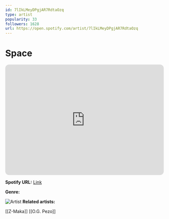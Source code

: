 ```yaml
---
id: 7lIkLMeyDPgjAR7RdtaOzq
type: artist
popularity: 33
followers: 1628
url: https://open.spotify.com/artist/7lIkLMeyDPgjAR7RdtaOzq
---
```

# Space

<iframe style="border-radius:12px" src="https://open.spotify.com/embed/artist/7lIkLMeyDPgjAR7RdtaOzq" width="100%" height="352" frameBorder="0" allowfullscreen="" allow="autoplay; clipboard-write; encrypted-media; fullscreen; picture-in-picture" loading="lazy"></iframe>

**Spotify URL:** [Link](https://open.spotify.com/artist/7lIkLMeyDPgjAR7RdtaOzq)

**Genre:** 

![Artist](https://i.scdn.co/image/ab67616d0000b27305da02ed1ae75e33757d4123)
**Related artists:**

[[Z-Maka]]
[[O.G. Pezo]]

